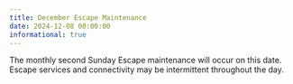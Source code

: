 ```yaml
---
title: December Escape Maintenance 
date: 2024-12-08 00:00:00
informational: true
---
```


The monthly second Sunday Escape maintenance will occur on this date. Escape services and connectivity may be intermittent throughout the day.
